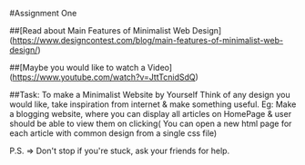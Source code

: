 #Assignment One

##[Read about Main Features of Minimalist Web Design]
(https://www.designcontest.com/blog/main-features-of-minimalist-web-design/)

##[Maybe you would like to watch a Video]
(https://www.youtube.com/watch?v=JttTcnidSdQ)

##Task: To make a Minimalist Website by Yourself
Think of any design you would like, take inspiration from internet & make something useful.
Eg: Make a blogging website, where you can display all articles on HomePage & user should be able to view them on clicking( You can open a new html page for each article with common design from a single css file)

P.S. => Don't stop if you're stuck, ask your friends for help.
